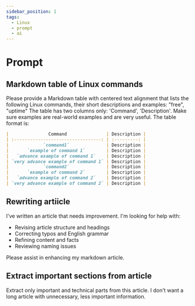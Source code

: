 ```yaml
---
sidebar_position: 1
tags:
  - Linux
  - prompt
  - ai
---
```


# Prompt

## Markdown table of Linux commands

Please provide a Markdown table with centered text alignment that lists the following Linux commands, their short descriptions and examples: "free", "uptime"
The table has two columns only: 'Command', 'Description'.
Make sure examples are real-world examples and are very useful.
The table format is:

```markdown
|               Command               | Description |
| :---------------------------------: | :---------: |
|             `command1`              | Description |
|       `example of command 1`        | Description |
|   `advance example of command 1`    | Description |
| `very advance example of command 1` | Description |
|             `command2`              | Description |
|       `example of command 2`        | Description |
|   `advance example of command 2`    | Description |
| `very advance example of command 2` | Description |
```

## Rewriting artiicle

I've written an article that needs improvement. I'm looking for help with:

* Revising article structure and headings
* Correcting typos and English grammar
* Refining content and facts
* Reviewing naming issues

Please assist in enhancing my markdown article.

## Extract important sections from article

Extract only important and technical parts from this article. I don't want a long article with unnecessary, less important information.